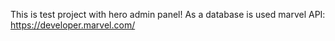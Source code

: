 This is test project with hero admin panel!
As a database is used marvel API: https://developer.marvel.com/
